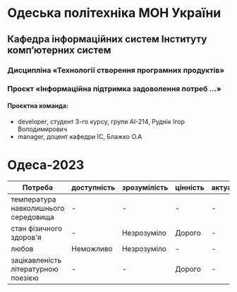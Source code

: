 # Одеська політехніка МОН України

## Кафедра інформаційних систем Інституту комп’ютерних систем

### Дисципліна «Технології створення програмних продуктів»

### Проєкт «Інформаційна підтримка задоволення потреб ...»

#### Проєктна команда:

- developer, студент 3-го курсу, групи АІ-214, Руднік Ігор Володимирович
- manager, доцент кафедри ІС, Блажко О.А

# Одеса-2023

| Потреба                              | доступність          | зрозумілість | цінність    | актуальність |
| -----------                          | -----------          | -----------  | ----------- | -----------  |
| температура навколишнього середовища | -                    | -            | -           | -            |
| стан фізичного здоров'я              | -                    | Незрозуміло  | Дорого      | -            |
| любов                                | Неможливо            | Незрозуміло  | -           | -            |
| зацікавленість літературною поезією  | -                    | -            | Дорого      | -            |
